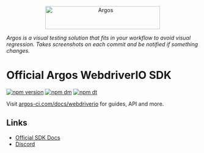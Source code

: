 <p align="center">
  <a href="https://argos-ci.com/?utm_source=github&utm_medium=logo" target="_blank">
    <img src="https://raw.githubusercontent.com/argos-ci/argos/main/resources/logos/logo-github-readme.png" alt="Argos" width="300" height="61">
  </a>
</p>

_Argos is a visual testing solution that fits in your workflow to avoid visual regression. Takes screenshots on each commit and be notified if something changes._

# Official Argos WebdriverIO SDK

[![npm version](https://img.shields.io/npm/v/@argos-ci/webdriverio.svg)](https://www.npmjs.com/package/@argos-ci/webdriverio)
[![npm dm](https://img.shields.io/npm/dm/@argos-ci/webdriverio.svg)](https://www.npmjs.com/package/@argos-ci/webdriverio)
[![npm dt](https://img.shields.io/npm/dt/@argos-ci/webdriverio.svg)](https://www.npmjs.com/package/@argos-ci/webdriverio)

Visit [argos-ci.com/docs/webdriverio](https://argos-ci.com/docs/webdriverio) for guides, API and more.

## Links

- [Official SDK Docs](https://argos-ci.com/docs/)
- [Discord](https://argos-ci.com/discord)
